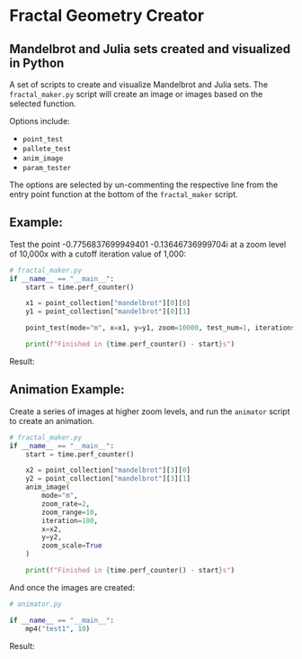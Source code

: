 # Fractal Geometry Creator

## Mandelbrot and Julia sets created and visualized in Python

A set of scripts to create and visualize Mandelbrot and Julia sets. The `fractal_maker.py` script will create an image or images based on the selected function. 

Options include:
- `point_test`
- `pallete_test`
- `anim_image`
- `param_tester`

The options are selected by un-commenting the respective line from the entry point function at the bottom of the `fractal_maker` script.

## Example:
Test the point -0.7756837699949401 -0.13646736999704i at a zoom level of 10,000x with a cutoff iteration value of 1,000:
```py
# fractal_maker.py
if __name__ == "__main__":
    start = time.perf_counter()

    x1 = point_collection["mandelbrot"][0][0]
    y1 = point_collection["mandelbrot"][0][1]

    point_test(mode="m", x=x1, y=y1, zoom=10000, test_num=1, iterations=1000)

    print(f"Finished in {time.perf_counter() - start}s")
```
Result: 

## Animation Example:
Create a series of images at higher zoom levels, and run the `animator` script to create an animation. 
```py
# fractal_maker.py
if __name__ == "__main__":
    start = time.perf_counter()

    x2 = point_collection["mandelbrot"][3][0]
    y2 = point_collection["mandelbrot"][3][1]
    anim_image(
        mode="m",
        zoom_rate=2,
        zoom_range=10,
        iteration=100,
        x=x2,
        y=y2,
        zoom_scale=True
    )

    print(f"Finished in {time.perf_counter() - start}s")
```

And once the images are created:
```py
# animator.py

if __name__ == "__main__":
    mp4("test1", 10)
```

Result: 